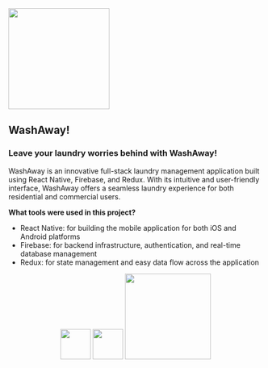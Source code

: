<div align="left">
  <img width="200" height="200" src="https://lh3.googleusercontent.com/fife/AMPSemfNEy5WlTk7257sa0lP-gCpBgOuzOBiWSZ8fG_xvqqLDbO4l_EdhtC6dF9kR8LJzcHB9triWhsGnKdruK1floKa1peuumHNKGYW3fkzV6VytSfSHW77GtEAXaiIB7H6lgsVqp9F-5dhYrcoCoOIIEp8q1WrCz2j8YS3zWt4RhSojfUtIGaQ4w7PxreOGL61IYDAMoALLvhorYyYgqsUhdufuI1nf7ZvAvJhM6aO6YTZoRxkZy75VxcVR8AlOUpNSwdRCeUVyyKzvaGdbn75VJKw6ECoIrn6vAvd2oQ_j98uEntLeuN_6Cjyapp8MIETnaMAAoVmUAJgEIDlyg9w9tO274A8jW4iTSA4se4tUPAmttyYvoqLYH7DMNUGHg5_kaWWWzEBE78SOpqA5qSawIR-7K0HScBUzqos145l6GglVz-yg-8hqmBFkw3hy0o0VGZ3RF1WZ2KcJL6uOi-jknfOQvQTBRW0Q-lKWztU7CQbehocgkRhINncU33o9Wn6-JI0gnlD1P5j0CIX4sj7apL_nZkrhgmyiWjSgaoo85PDxBUT5fcV6vANRexhDB2VJCZCQIEzP3Q-VUpoN3Rvo1o-CUQFpEcorzaDry0ebedlzM3lDOaUGmpcROtgrIRUM55ZTVz8Y-d1ELYq_tqas22TzYs8POX_I8DGH3Ayg5YAJm4T1EoITD80NhsU6Y29AO4Yu8UMHUaDOghX6r5Cg9lT1j5Ti7Vm7ICkgtMny-d8cK-nYmMSwG9hpW6xDK1zXeoebbKlLiQqSHj9eR-gLj2qK4XcO5zQIcxxFYJkqur-ohUaR2R3jjo9Jus1mMDPpMAl-GOEiG3L-oAyeybYLj9Vuz8xNacHpS334qrTKmwcqqiqmmrAczsz4z6KSlmDivdzWNv97J38TbJi-98zxuli7wNnWR55KlxSFweVDwkdSGHRPekkQPATMluFsZQKazHvXvpW462syGGJ7aEHhDl2JwFp6QWgQtIkU4FXUHyh_5BT9zczVazEsIkbVotIuHu7b_QOEnhi8UyuxO8YVDA35Pnc4b-t4Ph0Cz0cyL7rJcMdpxKl6lB795GuyBbOTSuzJBu7BJC04bxWHfJm7yFdipSOqzebUqQGCLRqoJop1rL1HfxPp7yoTUzO-Omq4EAoyMx6JrgqElxFKHM9VApnKEbGAdMGMk5-4Dfda8LTo-j8ZVytab1wYTBt9Cwm_iF67Q1v0o-naEzrAPG9j55NyRVH9CRFIps0DOYbbxHB7cTobDMkKNoDyW5X7g1dYmc2w_SKFNIDR9qLIQngBwCr0xY7MKNdIx0fsjODoTWcVGZs1UrBCm5btwW5HVVbdSLns1rf-iRRxi88Vw0RaUE7hoVwQ_rvkGgxw3g-10O6mQXMSs-sE5kpJg72UH9_NDPoHy_A51YeZHLO_EZRxdp1b8Ggo5LnG8jfvHD_xpar2PSLXlpf-jNZTWCP-j__UNzAe5Oz8s_9eh5S7-E122buI6qbE7EaVa4XhMoSxBmjvnP0kkCBfLuH=w3024-h1668">
</div>

## WashAway!

### Leave your laundry worries behind with WashAway!


WashAway is an innovative full-stack laundry management application built using React Native, Firebase, and Redux. With its intuitive and user-friendly interface, WashAway offers a seamless laundry experience for both residential and commercial users.



**What tools were used in this project?**

* React Native: for building the mobile application for both iOS and Android platforms
* Firebase: for backend infrastructure, authentication, and real-time database management
* Redux: for state management and easy data flow across the application

<div align="center">
  <img height="60" src="https://lh3.googleusercontent.com/fife/AMPSemd6LRXKgCRTTU_tmKZEC4wGquu4CjQWJdws_0O4P-9LZWzESURERGIUZFs-oDJUuAK5EZoqyOK6OVodEx7vLCkgiwLfZrSz29PErnAw8Acuo6F6MCiI0QNyNpKdbo8rIbZ-0yw3yCz1ItDGEylXPWGY_TRc-TMFiQ80_AUUXgx-dfB_KD9c8P0A6E517jDmsC4xB8WFLr-XHYdmUUEBkq6FOMwe8PWGzHhQK1OxT0Ir791l0BuIUEbZXqM4yOPQMtELRkTE9p8BG6BbSCy1MVJB4SvksXSPg-dkybKJdRFThU5aAf3XolKqYUOThaewBvZqjZEmevVPFrEYahEZ7cRygCjfkCeOJDhLkmgJIYrk3VfQhGdRu8MeZ88qFjYPuMcfxYc75llKYmToFvdbh9iuH5DXGyUmEUGe1uFeTDrIpY7n-Sji3HttLASheAeI5_EQbU6GuWHLhUOuvZk8MxRMa_UuQUiNOf01t8h6BJ507Z8_26FcgYp4zeb_ZfEg0Cgcz7cv0nhqqbPjK72HUqbzP77hcNvgyv1hpWGKfxSXlgdurhNO_opzSKfB2AL16aa0Yh9u1Li3_qxC9JSP7U4M3w3uDn76KRHMvFT6n0ocIFxMax4OVeX8fHNcs-PnB7TXVS-XIHhUdR-oGQPwJeXUKCYqOtmMEwtgDADa7RpHkgt20JoRKtg-1YFH98SeouY5GRJRZOUiR_ZuDACaWk7qoqx9CtJ0yMGExVDTHQRUq-worXPEs51qksXV6EIdiOyvfvaqUBvjETSr-koRCegz0oHbuKqKRcKUxlajSrjH-14Mt4gYXEGWHMptU5R-hLhQT2at65KD5UgaEhkr5LV8wl30thbTClhnHjxcockrsAntSeyAvO94Vs6bBQ0-2yVYIF7ize7Xpt64GvFRQYHy-GsME9LcyDxaxOY0oRZcW0l1JZqhMcS06Z7sD7y8oPHzGrjMbdRpoTo7io3p40uS_FGV42u3zXQ09pzkixZ6i36BiXLvb0Mh2ujGi1YzB7YgfNxHobVXT9EJWJwsPIJK0wEUIJbWLa4VM1_rRcmiWG_3KeNv2cctTvbSDjazFK0RxVoyqvV24klwsUXE2KDSkMOoNvW-pxl6psPj8JAR6xrooRF-beRnpSxky3rqDXILHbBTkwZ31KVACN3s3VhXlCbScKXOMmHUots0YnhIIuEcDojowqMakWdPFfN33NEhMyJJzxehYyVDfQO4vT_owg8xGfPWayLhb-QHINPwjNdVx3-ecQ6iWYAL_jD_JxRLLJIguHq2e2DZ7joPX0e-MZe-NHqaYepzACS9hU_tesBmaOcqN6PPJUX4TlrEInUTPKIw1sNXU9CcFUXr9MIhbC5cCtFWpFXg7GD8PxAjFXezDV-ugJjIMtxhJKRWrU79qBphImwXGDXhQtF7sdWoHMX54Z07NfWmRAcEZnkSePsiSMSGq6MMmTiLoY7FHY_BXihfmOJ_7ljEjrkx7973C3Fg2eGC6AeeVMo3TLd8Wl3C56rHQNWu=w2206-h1554">
     <img width="60" src="https://lh3.googleusercontent.com/fife/AMPSemd950QxZYt_ex-f0dVzHzHDxxIj8dEva43V5xKkDkg_dGwE5c36RYJZE8OCJf8EJzc_ou77A7X0_mlOPXo3phwJASwsN5r9PDf8sdk0ie_uaaWxvNZQrLmV7yEqZwNGj-4w2W24MrHiOlUp-XG2fMLoyQdI5JN0fnXyVKTb0je6amGAA15a2vYfzTJstLkB5RgYYOKFlgNUK6AjyQgnpI0aPKn-vH6vLK4KtOtTx9mt2uEKl9NFS3KTKqQ9lh0oOtGDd6WY2busx5WM0l52DmDdVp4BNtdF5XlNPGhcNGukJLD8qw7fpisMz2Mmp96bYSjb-Fa1ELwgD1lRG-jsEQFbJRrfP3kiv0M7LoZei9JEPCWtltHrlH9ZryuWTgztvMo-VauJb9Dw_W-gKimDNzW14KqkUzCVGlb41dO-UxdpVRpGE4jcCiRBawMgOOm9PE2Pw2O6tPfSG8uFiIb7-_9sPau5ZER0_fA8uiLAGdokOBJNC7Nui0JORA-QzTVjtkZgVy71Vj3bmkrAo4e041qKS_QdKK7IR5DdF_zxPhNpc-c56ZBdbFqOkJ_I_AufzfTRhA7nw5UDkHRsrJUX8TsZp-1JYamFSAEpdBcyAK6ARAGzY617NIK8MfT8pTg6LwSnHEFMkN5IcSPCjAzYtDtZ6RQwpUkMJXPLtAOu1mCqaE1ao2ARPc3HwgdaLRM418ScWm5vzmShns8zm1Ng18FLSBhDn1uqNmMWurZg41jKkdt4O-ZXU6jBwef0UdJfp4eZICroZKfu1jnf0aggogoSarILV8BgUGsHtcdwn7TXphrLAUTmJtOy9zuiZ_uzkKkdC5WinIc0aisFDmFSv2fH9L80W06bfIi_LaCziQrmh9PCDKWYmDarOhHeHVMu_AHVjZc6nUCtrfdOhmaL6jho-MdwKBKLIDUBZF86KHJJAei_W2OiIUUQhMeh7YDHssI8rg3Mdp3-vFVUAgpOvaj3NNuyT00aQJyQi-V8-BQPB1C7qZpNAGjhxvqPgCkFqkBJ8x5cX3kXZM1LCzXRW3jmUV7bJrZvzd48KKut9_QAt4iH79ie8iARvRGhCNuxSlt9KBTsBZ5qsFdfJNwQVgqwxOfaOze0nGqDU8YOcAHhkNgwbIJDJf0-KTrDwtPlrlqbYS0gHDH1N9EE9QSIc_8t1--W5ffzJ6594GvutTSdfIFSE8N7dTf4GoY-8Oh4v5ZeFjh06WHJTDS4cUYyrncDv5OzI82ROAM_FRTvkNWM5dP7uTciXcgYxW1f7Djon9Mk1Eckr9usLplK0oTThAbveocnk_6qT_89TOUIm1BH8g7vUqwk8bwv85awpm5nWyyaXDJqZcpeEiq7him7HwkrlwpMA5D99IB74c0fS61nTuq_3gFOZWyqcsbFQOSMqojdnnaSPYqryIaovNC0GRcHaIARSboB31amLFUla4tVr7Rtmz4CmwXrbVzZjbW2EyjoHvtBFZeE433xBBH9n5zkW3mLTR7aoo1PEVZQq0NN0_NsIvgALQuD=w3024-h1554">

<img width="170" src="https://lh3.googleusercontent.com/fife/AMPSemcVZOyH6AvEUpe0XQU05JNNLKmSgkVmUiFwLy2lbb1qeCJqzovMbEqzvs7dSCNOrLlRAWoksgYq4hGh5CMQTYvQZ-2oaZjEqqkQZOpBPJ6ZJfDyDwm5LN5U09A_NIzLgYGaRkrVebP6qTGXCvEwr5U2W4CSg7aQC1U8CkHa0AM4S1_ij1cF553t4dnaU6S9CTPn_hxsCuHR-J2emQPOk9lnuZRnVVcmrfSnJEjblWZlwizX-xWeCnUH3WgSPGpqZddwKaZtIPQOVVHNlkoiJhhk0D9GI69PmMIXWFjcnj7hekGlZTDK6rq79URBQeB9ars59XDiN3uL6KZoJE1o_bvZogmWNUcBUEEJpZrD0zZdtfc5QNo96s0WZv2MZw3XPvr1cv1NM7d4HGy1MVhxi7bJ6L3Lt5DkvJKaFIG1gD_hkp6TU1-xbkQZ1-LAQjEcanvMmoHuHH7uZ04YNqi-TMGpllL2Q27M_kflNoIWf9Wq6QHoVfS3t1nnktMF8-3EvZTAEz3l1StENLrHpy0gzs-_oFZWgfXGtvUtjqJT8Nj_F0kBtfcAEEIAGfo5tRpk0LrB_obynDVa00X0E6c55Gd5-COfvLRCv6E1C0nL2aQgyKumNuUPfbm8gYgJ-fEorOYUN-1WVeO4RLzit-_eFPUrul8rPkWu-l-ALAbGWNcT285zVH2_alpI8A0ZVtMRIsinjm-CThp18o_bpZMy8_0axsE7FfFdy47B72FBPUIk6dRfv8tQIMPo4ucdp3Ki2WH1rDUAAyCvPPAHhSVe118pJJP5SbIw5ssNYj8GuntqPpNqJ7kdTIfOUlE_zxlJQBOLtb9iwXo1tG82GBZDQZ3ITOnpRWs7nR1RzvTC0GwHlHzUFUiIemuxVHVTd7xspBZwWOT6jdeRARhzWTivTzNOgdrySGHu0dTPEumYP4DuTdu0YEP16LI51S3bpaxU-69MAgpjoLvgNrNHuBLX4J781NsFi9ztM1-XGYslVlhGnG-B3-EPyk05nUHN1bxVqzEmhr3aRpI1a5BaKzLkZB_2DepTh9nioR7TQq-LNdgOHhUwMXD2I3Bi0Po2ybx0punjmiz4Ojjulqp_jjZ0vwa6hxRxlZp2RpUd7_Lxo9lwqGohQQNyPWHLvdxbyzbMElP_XWZfQxL_FTtlQc6Epj7Jc7C4iUy-qxqDUkXAQNop26NPZBUkAag4czQJdHTNaIMiNdJ5C3vvEfN9uiW9-XYlqlxZJilzVHmmTmWhJ1wQEdttV_oIlYPuur5Mb_Xr0gVpi-nPNexnMmOthCMyZDGZYmq-n4knKpALaOSstmY5v4oKYut2gaDHExFE8obv1YA43bSIk_JUfHKki_KLaDehqBEObXStvHP8HW7iYwGc-0RaU2AkIiI_ZeVBoCP5_F7ChqwkuPltrOXzL-R2zTPzK_Z2EPr69c0MkBXinXRr1-8bNuhzckgMz7fjvKUbhshrZWFLiIGYx2mgvbL3W1R8giM09RqvLhWv3xJP_4FJmzdb9M0B5DSE=w3024-h1554">
</div>


